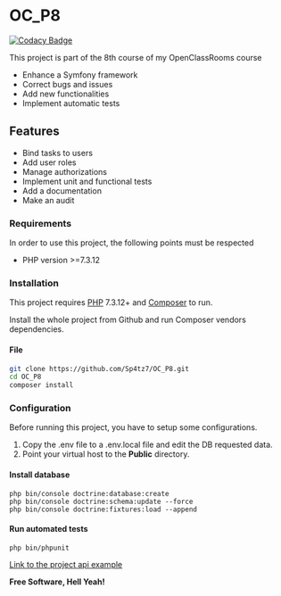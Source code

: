# OC_P8

[![Codacy Badge](https://app.codacy.com/project/badge/Grade/6ef62ab4781a48b093f7eedc6be51602)](https://www.codacy.com/gh/Sp4tz7/OC_P8/dashboard?utm_source=github.com&amp;utm_medium=referral&amp;utm_content=Sp4tz7/OC_P8&amp;utm_campaign=Badge_Grade)

This project is part of the 8th course of my OpenClassRooms course

- Enhance a Symfony framework
- Correct bugs and issues
- Add new functionalities
- Implement automatic tests

## Features

- Bind tasks to users
- Add user roles
- Manage authorizations
- Implement unit and functional tests
- Add a documentation
- Make an audit

### Requirements

In order to use this project, the following points must be respected

- PHP version >=7.3.12

### Installation

This project requires [PHP](https://php.net/) 7.3.12+ and [Composer](https://getcomposer.org/) to run.

Install the whole project from Github and run Composer vendors dependencies.

#### File

```sh
git clone https://github.com/Sp4tz7/OC_P8.git
cd OC_P8
composer install
```

### Configuration

Before running this project, you have to setup some configurations.

1. Copy the .env file to a .env.local file and edit the DB requested data.
3. Point your virtual host to the **Public** directory.

#### Install database

```
php bin/console doctrine:database:create
php bin/console doctrine:schema:update --force
php bin/console doctrine:fixtures:load --append
```

#### Run automated tests

```
php bin/phpunit
```

[Link to the project api example](https://todoandco.siker.ch)

**Free Software, Hell Yeah!**
